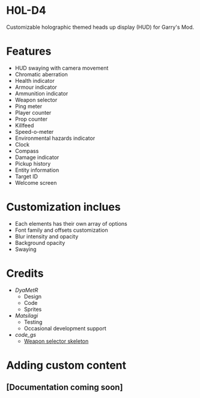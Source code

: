 # H0L-D4
Customizable holographic themed heads up display (HUD) for Garry's Mod.

# Features
+ HUD swaying with camera movement
+ Chromatic aberration
+ Health indicator
+ Armour indicator
+ Ammunition indicator
+ Weapon selector
+ Ping meter
+ Player counter
+ Prop counter
+ Killfeed
+ Speed-o-meter
+ Environmental hazards indicator
+ Clock
+ Compass
+ Damage indicator
+ Pickup history
+ Entity information
+ Target ID
+ Welcome screen

# Customization inclues
+ Each elements has their own array of options
+ Font family and offsets customization
+ Blur intensity and opacity
+ Background opacity
+ Swaying

# Credits
+ *DyaMetR*
   + Design
   + Code
   + Sprites
+ *Matsilagi*
   + Testing
   + Occasional development support
+ *code_gs*
   + [Weapon selector skeleton](https://github.com/Kefta/Weapon-Switcher-Skeleton)

# Adding custom content
## [Documentation coming soon]
